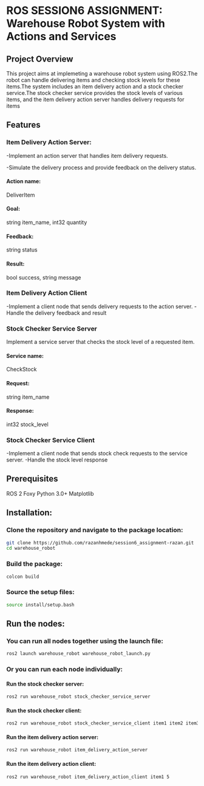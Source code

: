 # ROS SESSION6 ASSIGNMENT: Warehouse Robot System with Actions and Services

## Project Overview

This project aims at implemeting a warehouse robot system using ROS2.The robot can handle delivering items and checking stock levels for these items.The system includes an item delivery action and a stock checker service.The stock checker service provides the stock levels of various items, and the item delivery action server handles delivery requests for items

## Features

### Item Delivery Action Server:
-Implement an action server that handles item delivery requests.

-Simulate the delivery process and provide feedback on the delivery status.

#### Action name:
 DeliverItem
#### Goal:
 string item_name, int32 quantity
#### Feedback:
 string status
#### Result:
 bool success, string message

### Item Delivery Action Client
-Implement a client node that sends delivery requests to the action server.
-Handle the delivery feedback and result

### Stock Checker Service Server
Implement a service server that checks the stock level of a requested item.
#### Service name: 
CheckStock
#### Request: 
string item_name
#### Response: 
int32 stock_level

### Stock Checker Service Client
-Implement a client node that sends stock check requests to the service server.
-Handle the stock level response

## Prerequisites

ROS 2 Foxy 
Python 3.0+
Matplotlib

## Installation:

### Clone the repository and navigate to the package location:

```bash
git clone https://github.com/razanhmede/session6_assignment-razan.git 
cd warehouse_robot
```
### Build the package:

```bash
colcon build
```
### Source the setup files:

```bash
source install/setup.bash
```
## Run the nodes:

### You can run all nodes together using the launch file:

```bash
ros2 launch warehouse_robot warehouse_robot_launch.py
```
### Or you can run each node individually:

#### Run the stock checker server:

```bash
ros2 run warehouse_robot stock_checker_service_server
```
#### Run the stock checker client:

```bash
ros2 run warehouse_robot stock_checker_service_client item1 item2 item3
```
#### Run the item delivery action server:

```bash
ros2 run warehouse_robot item_delivery_action_server
```
#### Run the item delivery action client:

```bash
ros2 run warehouse_robot item_delivery_action_client item1 5
```



